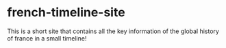 # french-timeline-site

This is a short site that contains all the key information of the global history of france in a small timeline!
